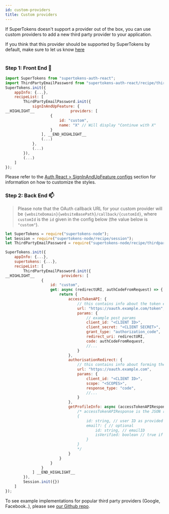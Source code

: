 ```yaml
---
id: custom-providers
title: Custom providers
---
```


If SuperTokens doesn't support a provider out of the box, you can use custom providers to add a new third party provider to your application. 

<div class="specialNote" style="margin-bottom: 40px">
If you think that this provider should be supported by SuperTokens by default, make sure to let us know <a href="https://github.com/supertokens/supertokens-node/issues/88">here</a>
</div>


### Step 1: Front End 🚪

<!--DOCUSAURUS_CODE_TABS-->
<!--ReactJS-->
```js
import SuperTokens from "supertokens-auth-react";
import ThirdPartyEmailPassword from "supertokens-auth-react/recipe/thirdpartyemailpassword";
SuperTokens.init({
    appInfo: {...},
    recipeList: [
        ThirdPartyEmailPassword.init({
            signInAndUpFeature: {
__HIGHLIGHT__                providers: [
                    {
                        id: "custom",
                        name: "X" // Will display "Continue with X"
                    }
                ], __END_HIGHLIGHT__
                (...)
            },
            (...)
        }),
        (...)
    ]
});
```
<!--END_DOCUSAURUS_CODE_TABS-->


Please refer to the [Auth React > SignInAndUpFeature configs](/docs/auth-react/thirdpartyemailpassword/config/sign-in-and-up) section for information on how to customize the styles.


### Step 2: Back End 📫

> Please note that the OAuth callback URL for your custom provider will be `{websiteDomain}{websiteBasePath}/callback/{customId}`, where `customId` is the `id` given in the config below (the value below is `"custom"`).

<!--DOCUSAURUS_CODE_TABS-->
<!--NodeJS-->
```js
let SuperTokens = require("supertokens-node");
let Session = require("supertokens-node/recipe/session");
let ThirdPartyEmailPassword = require("supertokens-node/recipe/thirdpartyemailpassword");

SuperTokens.init({
    appInfo: {...},
    supertokens: {...},
    recipeList: [
        ThirdPartyEmailPassword.init({
__HIGHLIGHT__            providers: [
                {
                    id: "custom",
                    get: async (redirectURI, authCodeFromRequest) => {
                        return {
                            accessTokenAPI: {
                                // this contains info about the token endpoint which exchanges the auth code with the access token and profile info.
                                url: "https://oauth.example.com/token",
                                params: {
                                    // example post params
                                    client_id: "<CLIENT ID>",
                                    client_secret: "<CLIENT SECRET>",
                                    grant_type: "authorization_code",
                                    redirect_uri: redirectURI,
                                    code: authCodeFromRequest,
                                    //...
                                }
                            },
                            authorisationRedirect: {
                                // this contains info about forming the authorisation redirect URL without the state params and without the redirect_uri param
                                url: "https://oauth.example.com",
                                params: {
                                    client_id: "<CLIENT ID>",
                                    scope: "<SCOPES>",
                                    response_type: "code",
                                    //...
                                }
                            },
                            getProfileInfo: async (accessTokenAPIResponse) => {
                                /* accessTokenAPIResponse is the JSON response from the accessTokenAPI POST call. Using this, you need to return an object of the following type:
                                {
                                    id: string, // user ID as provided by the third party provider
                                    email?: { // optional 
                                        id: string, // emailID
                                        isVerified: boolean // true if the email is verified already
                                    }
                                }
                                */
                            }
                        }
                    }
                }
            ] __END_HIGHLIGHT__
        }),
        Session.init({})
    ]
});
```
<!--END_DOCUSAURUS_CODE_TABS-->

To see example implementations for popular third party providers (Google, Facebook..), please see [our Github repo](https://github.com/supertokens/supertokens-node/tree/master/lib/ts/recipe/thirdparty/providers).